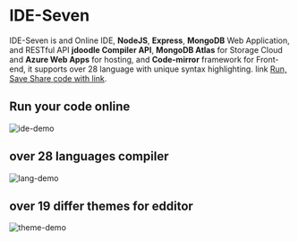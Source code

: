 # IDE-Seven

IDE-Seven is and Online IDE, **NodeJS**, **Express**, **MongoDB** Web Application, and RESTful API **jdoodle
Compiler API**, **MongoDB Atlas** for Storage Cloud and **Azure Web Apps** for hosting, and
**Code-mirror** framework for Front-end, it supports over 28 language with unique syntax
highlighting. link [Run, Save Share code with link](https://ide-seven-pradeep.azurewebsites.net/).

## Run your code online
![ide-demo](https://user-images.githubusercontent.com/49487927/123512280-38bfb300-d6a4-11eb-8ff4-d463a4ee787a.gif)

## over 28 languages compiler

![lang-demo](https://user-images.githubusercontent.com/49487927/123512705-9ce37680-d6a6-11eb-8835-91a51544794d.gif)

## over 19 differ themes for edditor

![theme-demo](https://user-images.githubusercontent.com/49487927/123512708-9f45d080-d6a6-11eb-93f1-c463424653e4.gif)
